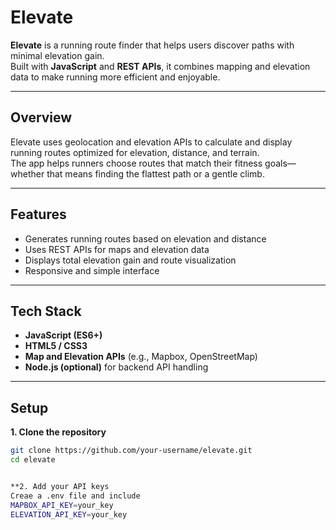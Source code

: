 # Elevate

**Elevate** is a running route finder that helps users discover paths with minimal elevation gain.  
Built with **JavaScript** and **REST APIs**, it combines mapping and elevation data to make running more efficient and enjoyable.

---

## Overview

Elevate uses geolocation and elevation APIs to calculate and display running routes optimized for elevation, distance, and terrain.  
The app helps runners choose routes that match their fitness goals—whether that means finding the flattest path or a gentle climb.

---

## Features

- Generates running routes based on elevation and distance  
- Uses REST APIs for maps and elevation data  
- Displays total elevation gain and route visualization  
- Responsive and simple interface  

---

## Tech Stack

- **JavaScript (ES6+)**  
- **HTML5 / CSS3**  
- **Map and Elevation APIs** (e.g., Mapbox, OpenStreetMap)  
- **Node.js (optional)** for backend API handling  

---

## Setup

**1. Clone the repository**
```bash
git clone https://github.com/your-username/elevate.git
cd elevate


**2. Add your API keys
Creae a .env file and include 
MAPBOX_API_KEY=your_key
ELEVATION_API_KEY=your_key
